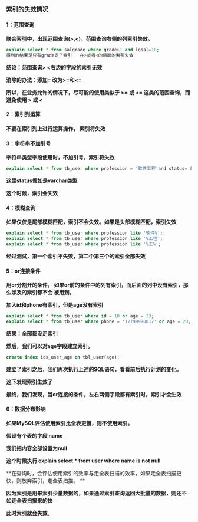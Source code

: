 ### 索引的失效情况



#### 1：范围查询 

**联合索引中，出现范围查询(>,<)，范围查询右侧的列索引失效。**

```sql
explain select * from salgrade where grade>1 and losal=10;
得到的结果是只有grade走了索引   在>或者<的后面的索引失效
```

**结论：范围查询> <右边的字段的索引无效**

**消除的办法：添加=  改为>=和<=**

**所以，在业务允许的情况下，尽可能的使用类似于 >= 或 <= 这类的范围查询，而避免使用 > 或 <**





#### 2：索引列运算 

**不要在索引列上进行运算操作， 索引将失效**





#### 3：字符串不加引号

**字符串类型字段使用时，不加引号，索引将失效**

```sql
explain select * from tb_user where profession = '软件工程'and status= 0;
```

**这里status假如是varchar类型**

**这个时候，索引会失效**





#### 4：模糊查询 

**如果仅仅是尾部模糊匹配，索引不会失效。如果是头部模糊匹配，索引失效**

```sql
explain select * from tb_user where profession like '软件%';
explain select * from tb_user where profession like '%工程';
explain select * from tb_user where profession like '%工%';
```

**经过测试，第一个索引不失效，第二个第三个的索引全部失效**





#### 5：or连接条件

**用or分割开的条件， 如果or前的条件中的列有索引，而后面的列中没有索引，那么涉及的索引都不会 被用到。**

**加入id和phone有索引，但是age没有索引**

```sql
explain select * from tb_user where id = 10 or age = 23;
explain select * from tb_user where phone = '17799990017' or age = 23;
```

**结果：全部都没走索引**

**然后，我们可以对age字段建立索引。**

```sql
create index idx_user_age on tbl_user(age);
```

**建立了索引之后，我们再次执行上述的SQL语句，看看前后执行计划的变化。**

**这下发现索引生效了**

**最终，我们发现，当or连接的条件，左右两侧字段都有索引时，索引才会生效**





#### 6：数据分布影响

**如果MySQL评估使用索引比全表更慢，则不使用索引。**

**假设有个表的字段 name**

**我们把内容全部设置为null**

**这个时候执行  explain select * from user where name is not null**

**在查询时，会评估使用索引的效率与走全表扫描的效率，如果走全表扫描更快，则放弃索引，走全表扫描。 **

**因为索引是用来索引少量数据的，如果通过索引查询返回大批量的数据，则还不 如走全表扫描来的快**

**此时索引就会失效。**

